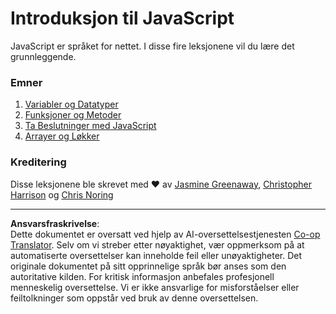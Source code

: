 <!--
CO_OP_TRANSLATOR_METADATA:
{
  "original_hash": "cc9e70a2f096c67389c8acff1521fc27",
  "translation_date": "2025-08-26T21:39:46+00:00",
  "source_file": "2-js-basics/README.md",
  "language_code": "no"
}
-->
# Introduksjon til JavaScript

JavaScript er språket for nettet. I disse fire leksjonene vil du lære det grunnleggende.

### Emner

1. [Variabler og Datatyper](1-data-types/README.md)
2. [Funksjoner og Metoder](2-functions-methods/README.md)
3. [Ta Beslutninger med JavaScript](3-making-decisions/README.md)
4. [Arrayer og Løkker](4-arrays-loops/README.md)

### Kreditering

Disse leksjonene ble skrevet med ♥️ av [Jasmine Greenaway](https://twitter.com/paladique), [Christopher Harrison](https://twitter.com/geektrainer) og [Chris Noring](https://twitter.com/chris_noring)

---

**Ansvarsfraskrivelse**:  
Dette dokumentet er oversatt ved hjelp av AI-oversettelsestjenesten [Co-op Translator](https://github.com/Azure/co-op-translator). Selv om vi streber etter nøyaktighet, vær oppmerksom på at automatiserte oversettelser kan inneholde feil eller unøyaktigheter. Det originale dokumentet på sitt opprinnelige språk bør anses som den autoritative kilden. For kritisk informasjon anbefales profesjonell menneskelig oversettelse. Vi er ikke ansvarlige for misforståelser eller feiltolkninger som oppstår ved bruk av denne oversettelsen.